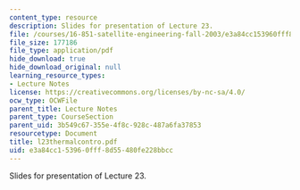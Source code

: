 ```yaml
---
content_type: resource
description: Slides for presentation of Lecture 23.
file: /courses/16-851-satellite-engineering-fall-2003/e3a84cc153960fff8d55480fe228bbcc_l23thermalcontro.pdf
file_size: 177186
file_type: application/pdf
hide_download: true
hide_download_original: null
learning_resource_types:
- Lecture Notes
license: https://creativecommons.org/licenses/by-nc-sa/4.0/
ocw_type: OCWFile
parent_title: Lecture Notes
parent_type: CourseSection
parent_uid: 3b549c67-355e-4f8c-928c-487a6fa37853
resourcetype: Document
title: l23thermalcontro.pdf
uid: e3a84cc1-5396-0fff-8d55-480fe228bbcc
---
```

Slides for presentation of Lecture 23.